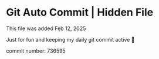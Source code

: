 # Git Auto Commit | Hidden File

This file was added Feb 12, 2025

Just for fun and keeping my daily git commit active 🤪

commit number: 736595
